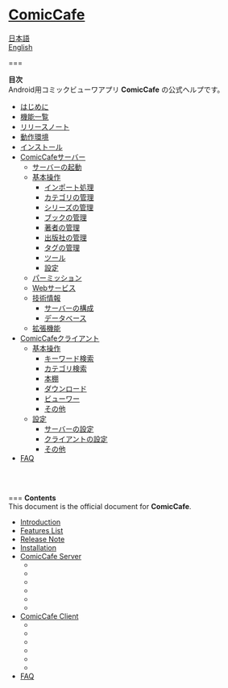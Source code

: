 **[ComicCafe](https://play.google.com/store/apps/details?id=com.burton999.cc.client)**
=============

[日本語](#japanese)  
[English](#english)

===

**<a name ="japanese">目次</a>**  
Android用コミックビューワアプリ **ComicCafe** の公式ヘルプです。  

- [はじめに](documents/ja/Introduction.mkd)
- [機能一覧](documents/ja/FeaturesList.mkd)
- [リリースノート](documents/ja/ReleaseNote.mkd)
- [動作環境](documents/ja/SystemRequirements.mkd)
- [インストール](documents/ja/Installation.mkd)
- [ComicCafeサーバー](documents/ja/Server.mkd)
	- [サーバーの起動](documents/ja/Server/Launch.mkd)
	- [基本操作](documents/ja/Server/BasicOperations.mkd)
		- [インポート処理](documents/ja/Server/BasicOperations/Import.mkd)
		- [カテゴリの管理](documents/ja/Server/BasicOperations/ManagementCategory.mkd)
		- [シリーズの管理](documents/ja/Server/BasicOperations/ManagementSeries.mkd)
		- [ブックの管理](documents/ja/Server/BasicOperations/ManagementBook.mkd)
		- [著者の管理](documents/ja/Server/BasicOperations/ManagementAuthor.mkd)
		- [出版社の管理](documents/ja/Server/BasicOperations/ManagementPublisher.mkd)
		- [タグの管理](documents/ja/Server/BasicOperations/ManagementTag.mkd)
		- [ツール](documents/ja/Server/BasicOperations/Tools.mkd)
		- [設定](documents/ja/Server/BasicOperations/Settings.mkd)
	- [パーミッション](documents/ja/Server/Permission.mkd)
	- [Webサービス](documents/ja/Server/Webservice.mkd)
	- [技術情報](documents/ja/Server/TechnicalInformation.mkd)
	    - [サーバーの構成](documents/ja/Server/TechnicalInformation/SystemArchitecture.mkd)
	    - [データベース](documents/ja/Server/TechnicalInformation/Database.mkd)
	- [拡張機能](documents/ja/Server/Extension.mkd)
- [ComicCafeクライアント](documents/ja/Client.mkd)
	- [基本操作](documents/ja/Client/BasicOperations.mkd)
		- [キーワード検索](documents/ja/Client/BasicOperations/KeywordSearch.mkd)
		- [カテゴリ検索](documents/ja/Client/BasicOperations/CategorySearch.mkd)
		- [本棚](documents/ja/Client/BasicOperations/Bookshelf.mkd)
		- [ダウンロード](documents/ja/Client/BasicOperations/Download.mkd)
		- [ビューワー](documents/ja/Client/BasicOperations/Viewer.mkd)
		- [その他](documents/ja/Client/BasicOperations/Other.mkd)
	- [設定](documents/ja/Client/Settings.mkd)
		- [サーバーの設定](documents/ja/Client/Settings/ServerSettings.mkd)
		- [クライアントの設定](documents/ja/Client/Settings/ClientSettings.mkd)
		- [その他](documents/ja/Client/Settings/OtherSettings.mkd)
- [FAQ](documents/ja/FAQ.mkd)

<br/>
<br/>

===
**<a name ="english">Contents</a>**  
This document is the official document for **ComicCafe**.  

- [Introduction](documents/en/Introduction.mkd)
- [Features List](documents/en/FeaturesList.mkd)
- [Release Note](documents/en/ReleaseNote.mkd)
- [Installation](documents/en/Installation.mkd)
- [ComicCafe Server](documents/en/Server.mkd)
	- []()
	- []()
	- []()
	- []()
	- []()
	- []()
- [ComicCafe Client](documents/en/Client.mkd)
	- []()
	- []()
	- []()
	- []()
	- []()
	- []()
- [FAQ](documents/en/FAQ.mkd)


